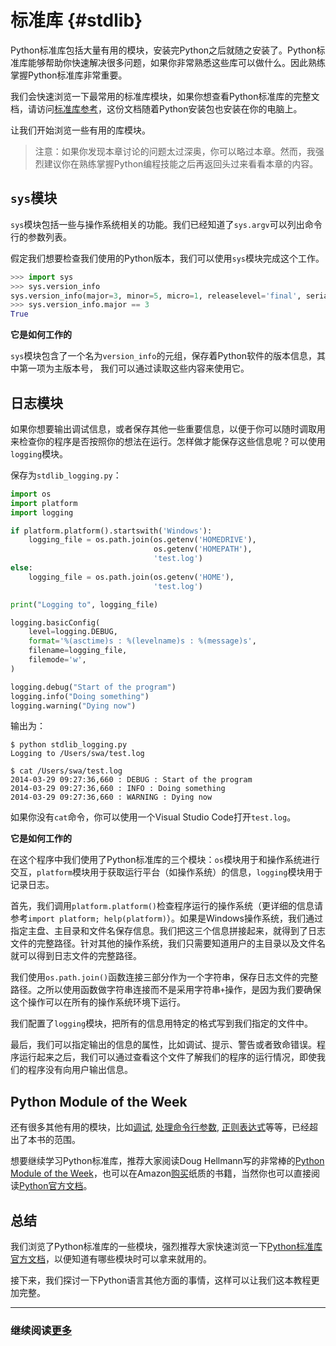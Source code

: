 # 标准库 {#stdlib}

Python标准库包括大量有用的模块，安装完Python之后就随之安装了。Python标准库能够帮助你快速解决很多问题，如果你非常熟悉这些库可以做什么。因此熟练掌握Python标准库非常重要。

我们会快速浏览一下最常用的标准库模块，如果你想查看Python标准库的完整文档，请访问[标准库参考](http://docs.python.org/3/library/)，这份文档随着Python安装包也安装在你的电脑上。

让我们开始浏览一些有用的库模块。

> 注意：如果你发现本章讨论的问题太过深奥，你可以略过本章。然而，我强烈建议你在熟练掌握Python编程技能之后再返回头过来看看本章的内容。

## `sys`模块

`sys`模块包括一些与操作系统相关的功能。我们已经知道了`sys.argv`可以列出命令行的参数列表。

假定我们想要检查我们使用的Python版本，我们可以使用`sys`模块完成这个工作。

```python
>>> import sys
>>> sys.version_info
sys.version_info(major=3, minor=5, micro=1, releaselevel='final', serial=0)
>>> sys.version_info.major == 3
True
```

**它是如何工作的**

`sys`模块包含了一个名为`version_info`的元组，保存着Python软件的版本信息，其中第一项为主版本号， 我们可以通过读取这些内容来使用它。

## 日志模块

如果你想要输出调试信息，或者保存其他一些重要信息，以便于你可以随时调取用来检查你的程序是否按照你的想法在运行。怎样做才能保存这些信息呢？可以使用`logging`模块。

保存为`stdlib_logging.py`：

```python
import os
import platform
import logging

if platform.platform().startswith('Windows'):
    logging_file = os.path.join(os.getenv('HOMEDRIVE'),
                                os.getenv('HOMEPATH'),
                                'test.log')
else:
    logging_file = os.path.join(os.getenv('HOME'),
                                'test.log')

print("Logging to", logging_file)

logging.basicConfig(
    level=logging.DEBUG,
    format='%(asctime)s : %(levelname)s : %(message)s',
    filename=logging_file,
    filemode='w',
)

logging.debug("Start of the program")
logging.info("Doing something")
logging.warning("Dying now")

```

输出为：

```
$ python stdlib_logging.py
Logging to /Users/swa/test.log

$ cat /Users/swa/test.log
2014-03-29 09:27:36,660 : DEBUG : Start of the program
2014-03-29 09:27:36,660 : INFO : Doing something
2014-03-29 09:27:36,660 : WARNING : Dying now
```

如果你没有`cat`命令，你可以使用一个Visual Studio Code打开`test.log`。

**它是如何工作的**

在这个程序中我们使用了Python标准库的三个模块：`os`模块用于和操作系统进行交互，`platform`模块用于获取运行平台（如操作系统）的信息，`logging`模块用于记录日志。

首先，我们调用`platform.platform()`检查程序运行的操作系统（更详细的信息请参考`import platform; help(platform)`）。如果是Windows操作系统，我们通过指定主盘、主目录和文件名保存信息。我们把这三个信息拼接起来，就得到了日志文件的完整路径。针对其他的操作系统，我们只需要知道用户的主目录以及文件名就可以得到日志文件的完整路径。

我们使用`os.path.join()`函数连接三部分作为一个字符串，保存日志文件的完整路径。之所以使用函数做字符串连接而不是采用字符串`+`操作，是因为我们要确保这个操作可以在所有的操作系统环境下运行。

我们配置了`logging`模块，把所有的信息用特定的格式写到我们指定的文件中。

最后，我们可以指定输出的信息的属性，比如调试、提示、警告或者致命错误。程序运行起来之后，我们可以通过查看这个文件了解我们的程序的运行情况，即使我们的程序没有向用户输出信息。

## Python Module of the Week

还有很多其他有用的模块，比如[调试](http://docs.python.org/3/library/pdb.html),
[处理命令行参数](http://docs.python.org/3/library/argparse.html), [正则表达式](http://docs.python.org/3/library/re.html)等等，已经超出了本书的范围。

想要继续学习Python标准库，推荐大家阅读Doug Hellmann写的非常棒的[Python Module of the Week](http://pymotw.com/3/contents.html)，也可以在Amazon[购买](http://amzn.com/0321767349)纸质的书籍，当然你也可以直接阅读[Python官方文档](http://docs.python.org/3/)。

## 总结

我们浏览了Python标准库的一些模块，强烈推荐大家快速浏览一下[Python标准库官方文档](http://docs.python.org/3/library/)，以便知道有哪些模块时可以拿来就用的。

接下来，我们探讨一下Python语言其他方面的事情，这样可以让我们这本教程更加完整。

--------------------------------------------------

### 继续阅读[更多](more.md)